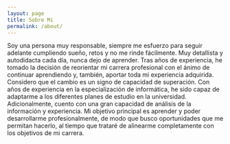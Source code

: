 ```yaml
---
layout: page
title: Sobre Mi
permalink: /about/
---
```


Soy una persona muy responsable, siempre me esfuerzo para seguir adelante cumpliendo sueño, retos y no me rinde fácilmente. 
Muy detallista y autodidacta cada día, nunca dejo de aprender.
Tras años de experiencia, he tomado la decisión de reorientar mi carrera profesional con el ánimo de continuar aprendiendo y, también, aportar toda mi experiencia adquirida. Considero que el cambio es un signo de capacidad de superación. 
Con años de experiencia en la especialización de informática, he sido capaz de adaptarme a los diferentes planes de estudio en la universidad. Adicionalmente, cuento con una gran capacidad de análisis de la información y experiencia.
Mi objetivo principal es aprender y poder desarrollarme profesionalmente, de modo que busco oportunidades que me permitan hacerlo, al tiempo que trataré de alinearme completamente con los objetivos de mi carrera.
